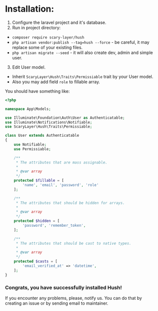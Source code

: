 # Installation:

1.  Configure the laravel project and it's database.
2.  Run in project directory:
*  `composer require scary-layer/hush`
*  `php artisan vendor:publish --tag=hush --force` - be careful, it may replace some of your existing files.
*  `php artisan migrate --seed` - it will also create dev, admin and simple user.
3.  Edit User model.
*  Inherit ```ScaryLayer\Hush\Traits\Permissiable``` trait by your User model.
*  Also you may add field `role` to fillable array.

You should have something like:

```php
<?php

namespace App\Models;

use Illuminate\Foundation\Auth\User as Authenticatable;
use Illuminate\Notifications\Notifiable;
use ScaryLayer\Hush\Traits\Permissiable;

class User extends Authenticatable
{
    use Notifiable;
    use Permissiable;

    /**
     * The attributes that are mass assignable.
     *
     * @var array
     */
    protected $fillable = [
        'name', 'email', 'password', 'role'
    ];

    /**
     * The attributes that should be hidden for arrays.
     *
     * @var array
     */
    protected $hidden = [
        'password', 'remember_token',
    ];

    /**
     * The attributes that should be cast to native types.
     *
     * @var array
     */
    protected $casts = [
        'email_verified_at' => 'datetime',
    ];
}
```

### Congrats, you have successfully installed Hush!
If you encounter any problems, please, notify us. You can do that by creating an issue or by sending email to maintainer.
